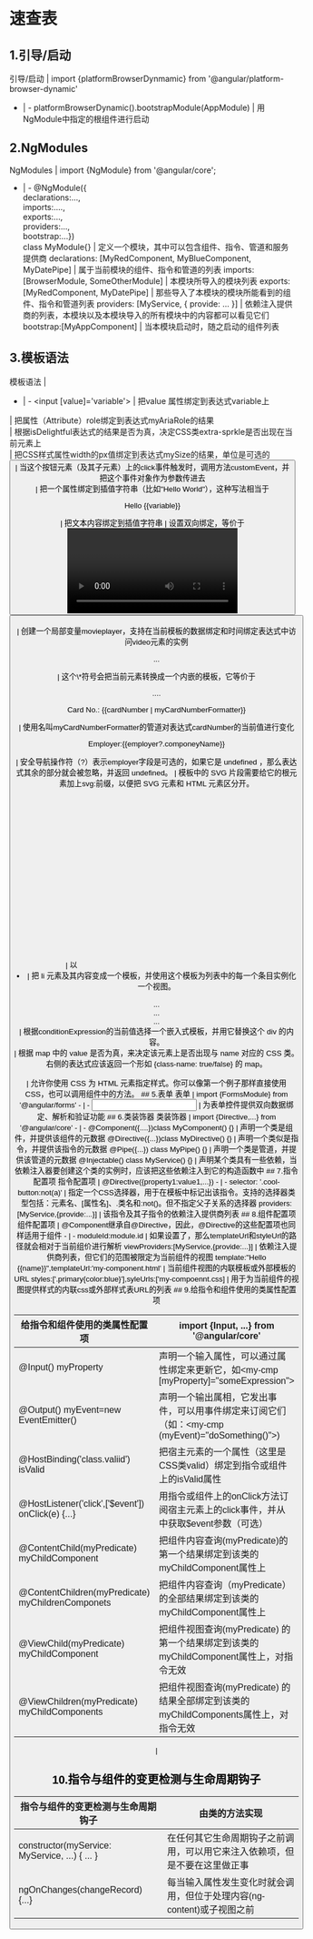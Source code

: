 # 速查表
## 1.引导/启动
引导/启动 | import {platformBrowserDynmamic} from '@angular/platform-browser-dynamic'
- | -
platformBrowserDynamic().bootstrapModule(AppModule) | 用NgModule中指定的根组件进行启动
## 2.NgModules
NgModules | import  {NgModule} from '@angular/core';
- | -
@NgModule({<br/>declarations:...,<br/>imports:....,<br/>exports:...,<br/>providers:...,<br/>bootstrap:...}) <br/>class MyModule{} | 定义一个模块，其中可以包含组件、指令、管道和服务提供商
declarations: [MyRedComponent, MyBlueComponent, MyDatePipe] | 属于当前模块的组件、指令和管道的列表
imports: [BrowserModule, SomeOtherModule] | 本模块所导入的模块列表
exports: [MyRedComponent, MyDatePipe] | 那些导入了本模块的模块所能看到的组件、指令和管道列表
providers: [MyService, { provide: ... }] | 依赖注入提供商的列表，本模块以及本模块导入的所有模块中的内容都可以看见它们
bootstrap:[MyAppComponent] | 当本模块启动时，随之启动的组件列表	
## 3.模板语法
模板语法 | 
- | -
<input [value]='variable'> | 把value 属性绑定到表达式variable上
<div [attr.role]='myAriaRole'> | 把属性（Attribute）role绑定到表达式myAriaRole的结果
<div [class.extra-sprkle]='isDelightfull'> | 根据isDelightful表达式的结果是否为真，决定CSS类extra-sprkle是否出现在当前元素上
<div [style.width.px]="mySize"> | 把CSS样式属性width的px值绑定到表达式mySize的结果，单位是可选的
<button (click)="customEvent(\$event)"> | 当这个按钮元素（及其子元素）上的click事件触发时，调用方法customEvent，并把这个事件对象作为参数传进去
<div title="hello {{someVariable}}"> | 把一个属性绑定到插值字符串（比如"Hello World"），这种写法相当于<div [title]="'hello'+someVariable">
<p>Hello {{variable}}</p> | 把文本内容绑定到插值字符串
<my-cmp [(title)]="name"> | 设置双向绑定，等价于<my-cmp [title]="name" (titltChange)="name =$event">
<video #movieplayer ...><br><button (click)="movieplayer.play()"><br></video> | 创建一个局部变量movieplayer，支持在当前模板的数据绑定和时间绑定表达式中访问video元素的实例
<p \*myUnless="myExpression">...</p> | 这个\*符号会把当前元素转换成一个内嵌的模板，它等价于<ng-template [myUnless]="myExpress"><p>....</p></ng-template>
<p>Card No.: {{cardNumber | myCardNumberFormatter}}</p> | 使用名叫myCardNumberFormatter的管道对表达式cardNumber的当前值进行变化
<p>Employer:{{employer?.componeyName}}</p> | 安全导航操作符（?）表示employer字段是可选的，如果它是 undefined ，那么表达式其余的部分就会被忽略，并返回 undefined。
<svg:rect x="0" y="0" width="100" height="100"/> | 模板中的 SVG 片段需要给它的根元素加上svg:前缀，以便把 SVG 元素和 HTML 元素区分开。
<svg><br><rect x="0" y="0" width="100" height="100"/><br></svg> | 以<svg>作为根元素时会自动识别为 SVG 元素，不需要前缀。
## 4.内置指令
内置指令 | import { CommonModule } from '@angular/common';
- | -
<section \*ngIf="showSection"> | 根据showSection表达式的结果，移除或重新创建 DOM 树的一部分。
<li \*ngFor="let item of list"> | 把 li 元素及其内容变成一个模板，并使用这个模板为列表中的每一个条目实例化一个视图。
<div [ngSwitch]="conditionExpression"><br><ng-template [ngSwitchCase]="case1Exp">...</ng-template><br><ng-template ngSwitchCase="case2LiteralString">...</ng-template><br><ng-template ngSwitchDefault>...</ng-template><br></div> | 根据conditionExpression的当前值选择一个嵌入式模板，并用它替换这个 div 的内容。
<div [ngClass]="{'active': isActive, 'disabled': isDisabled}"> | 根据 map 中的 value 是否为真，来决定该元素上是否出现与 name 对应的 CSS 类。右侧的表达式应该返回一个形如 {class-name: true/false} 的 map。
<div [ngStyle]="{'property': 'value'}"><br><div [ngStyle]="dynamicStyles()"> | 允许你使用 CSS 为 HTML 元素指定样式。你可以像第一个例子那样直接使用 CSS，也可以调用组件中的方法。
## 5.表单
表单 | import {FormsModule} from '@angular/forms'
- | -
<input [(ngModel)]="username"> | 为表单控件提供双向数据绑定、解析和验证功能
## 6.类装饰器
类装饰器 | import {Directive,...} from '@angular/core'
- | -
@Component({....})class MyComponent() {} | 声明一个类是组件，并提供该组件的元数据
@Directive({...})class MyDirective() {} | 声明一个类似是指令，并提供该指令的元数据
@Pipe({...}) class MyPipe() {} | 声明一个类是管道，并提供该管道的元数据
@Injectable() class MyService() {} | 声明某个类具有一些依赖，当依赖注入器要创建这个类的实例时，应该把这些依赖注入到它的构造函数中
## 7.指令配置项
指令配置项 | @Directive({property1:value1,...})
- | -
selector: '.cool-button:not(a)' | 指定一个CSS选择器，用于在模板中标记出该指令。支持的选择器类型包括：元素名、[属性名]、.类名和:not()。但不指定父子关系的选择器
providers: [MyService,{provide:...}] | 该指令及其子指令的依赖注入提供商列表
## 8.组件配置项
组件配置项 | @Component继承自@Directive，因此，@Directive的这些配置项也同样适用于组件
- | -
moduleId:module.id | 如果设置了，那么templateUrl和styleUrl的路径就会相对于当前组价进行解析
viewProviders:[MyService,{provide:...}] | 依赖注入提供商列表，但它们的范围被限定为当前组件的视图
template:"Hello {{name}}",templateUrl:'my-component.html' | 当前组件视图的内联模板或外部模板的URL
styles:['.primary{color:blue}'],syleUrls:['my-compoennt.css] | 用于为当前组件的视图提供样式的内联css或外部样式表URL的列表
## 9.给指令和组件使用的类属性配置项

给指令和组件使用的类属性配置项 | import {Input, ...} from '@angular/core'
-- | --
@Input() myProperty  | 声明一个输入属性，可以通过属性绑定来更新它，如<my-cmp [myProperty]="someExpression">
@Output() myEvent=new EventEmitter()  | 声明一个输出属相，它发出事件，可以用事件绑定来订阅它们（如：<my-cmp (myEvent)="doSomething()">)
@HostBinding('class.valiid') isValid  | 把宿主元素的一个属性（这里是CSS类valid）绑定到指令或组件上的isValid属性
@HostListener('click',['$event']) onClick(e) {...} | 用指令或组件上的onClick方法订阅宿主元素上的click事件，并从中获取\$event参数（可选） 
@ContentChild(myPredicate) myChildComponent | 把组件内容查询(myPredicate)的第一个结果绑定到该类的myChildComponent属性上 
@ContentChildren(myPredicate) myChildrenComponets | 把组件内容查询（myPredicate）的全部结果绑定到该类的myChildComponent属性上 
@ViewChild(myPredicate) myChildComponent | 把组件视图查询(myPredicate) 的第一个结果绑定到该类的myChildComponent属性上，对指令无效 
@ViewChildren(myPredicate) myChildComponents | 把组件视图查询(myPredicate) 的结果全部绑定到该类的myChildComponents属性上，对指令无效 
 | 
## 10.指令与组件的变更检测与生命周期钩子
指令与组件的变更检测与生命周期钩子 | 由类的方法实现
-- | --
constructor(myService: MyService, ...) { ... } | 在任何其它生命周期钩子之前调用，可以用它来注入依赖项，但是不要在这里做正事
ngOnChanges(changeRecord) {...} | 每当输入属性发生变化时就会调用，但位于处理内容(ng-content)或子视图之前





























